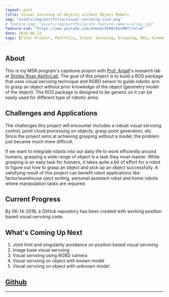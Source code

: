 ```yaml
---
layout: post
title: Visual Servoing of Objects without Object Models
img: "assets/img/portfolio/visual-servoing-icon.png"
# feature-img: "assets/img/portfolio/vhc-feature-camera-array.jpg"
feature-vid: "https://www.youtube.com/embed/5kR0tAGiMBY?rel=0"
date: 2018-06-13
tags: [Final Project, Portfolio, Visual Servoing, Grasping, ROS, Kinematics, Control]
---
```


## About

This is my MSR program's capstone project with [Prof. Argall][Argall]'s research lab at [Shirley Ryan AbilityLab][SRALAB]. The goal of this project is to build a ROS package that uses visual servoing technique and RGBD sensor to guide robotic arm to grasp an object without prior knowledge of the object (geometry model of the object). The ROS package is designed to be generic so it can be easily used for different type of robotic arms.

## Challenges and Applications

The challenges this project will encounter includes a robust visual servoing control, point cloud processing on objects, grasp point generation, etc. Since the project aims at achieving grasping without a model, the problem just became much more difficult.

If we want to integrate robots into our daily life to work efficiently around humans, grasping a wide range of object is a task they must master. While grasping is an easy task for humans, it takes quite a bit of effort for a robot to figure out how to grasp an object and pick up an object successfully. A satisfying result of this project can benefit robot applications like factor/warehouse oject sorting, personal assistant robot and home robots where manipulation tasks are required.

## Current Progress

By 06-14-2018, a GitHub repository has been created with working position based visual servoing code.

## What's Coming Up Next

1. Joint limit and singularity avoidance on position based visual servoing
2. Image base visual servoing
3. Visual servoing using RGBD camera
4. Visual servoing on object with known model
5. Visual servoing on object with unknown model

## [Github][ArmVS]

***
[ArmVS]: https://github.com/willshw/ArmVS
[Argall]: http://users.eecs.northwestern.edu/~argall/
[SRALAB]: https://www.sralab.org/
